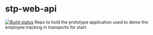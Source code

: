 # stp-web-api
[![Build status](https://dev.azure.com/Apptelier/Shuttle%20Tracker%20Prototype/_apis/build/status/STP%20Web%20api-CI)](https://dev.azure.com/Apptelier/Shuttle%20Tracker%20Prototype/_build/latest?definitionId=3)
Repo to hold the prototype application used to demo the employee tracking in transports for start.
